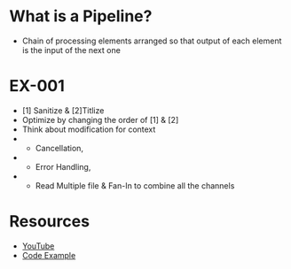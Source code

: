 # What is a Pipeline?
- Chain of processing elements arranged so that output  of each element is the input of the next one

# EX-001
- [1] Sanitize & [2]Titlize
- Optimize by changing the order of [1] & [2]
- Think about modification for context
- - Cancellation,
- - Error Handling,
- - Read Multiple file & Fan-In to combine all the channels


# Resources
- [YouTube](https://www.youtube.com/watch?v=44B9JCbCj8g&list=PL7yAAGMOat_F7bOImcjx4ZnCtfyNEqzCy&index=11)
- [Code Example](https://github.com/MarioCarrion/videos/tree/1c2e96467243a187e2c222a6c81a7ad0787a1e7b/2021/09/10/01-pipeline)